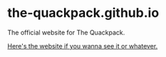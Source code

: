 # the-quackpack.github.io
The official website for The Quackpack.

[Here's the website if you wanna see it or whatever.](https://the-quackpack.github.io)
